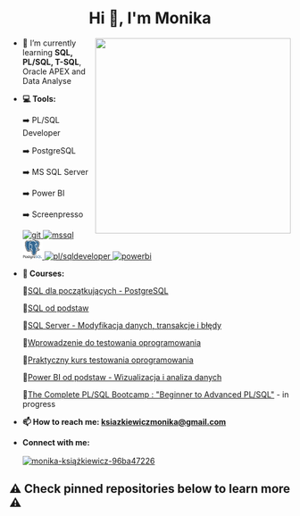 <h1 align="center">Hi 👋, I'm Monika</h1>

<img align="right" img src="https://media0.giphy.com/media/v1.Y2lkPTc5MGI3NjExdnVrN3Nlem12bHJpbXd2MHBhNWxxYmZydDkxODVucDdkdG9jNGZuZSZlcD12MV9pbnRlcm5hbF9naWZfYnlfaWQmY3Q9Zw/scZPhLqaVOM1qG4lT9/giphy.gif" width="350" height="350">

- 🌱 I’m currently learning **SQL, PL/SQL, T-SQL**, Oracle APEX and Data Analyse

- **💻 Tools:**

    ➡️ PL/SQL Developer

    ➡️ PostgreSQL

    ➡️ MS SQL Server

    ➡️ Power BI

    ➡️ Screenpresso

    <p align="left"> <a href="https://git-scm.com/" target="_blank" rel="noreferrer"> <img src="https://www.vectorlogo.zone/logos/git-scm/git-scm-icon.svg" alt="git" width="35" height="35"/> </a> <a href="https://www.microsoft.com/en-us/sql-server" target="_blank" rel="noreferrer"> <img src="https://www.svgrepo.com/show/303229/microsoft-sql-server-logo.svg" alt="mssql" width="35" height="35"/> </a> <a href="https://www.postgresql.org" target="_blank" rel="noreferrer"> <img src="https://raw.githubusercontent.com/devicons/devicon/master/icons/postgresql/postgresql-original-wordmark.svg" alt="postgresql" width="35" height="35"/> </a> <a href="https://www.allroundautomations.com" target="_blank" rel="noreferrer"> <img src="https://www.appdeploynews.com/wp-content/uploads/2023/03/plsql-icon.png" alt="pl/sqldeveloper" width="35" height="35"/> </a> <a href="https://www.microsoft.com/pl-pl/power-platform/products/power-bi" target="_blank" rel="noreferrer"> <img src="https://upload.vectorlogo.zone/logos/microsoft_powerbi/images/985205ac-fb3d-4c80-97f4-7bc0fec8c67d.svg" alt="powerbi" width="35" height="35"/> </a></p>

- **📘 Courses:**

    🔹[SQL dla początkujących - PostgreSQL](https://www.udemy.com/course/sql-dla-poczatkujacych-postgresql-z-podrecznikiem-pdf/)

    🔹[SQL od podstaw](https://szkolenia.pfp.com.pl/kurs/sql-od-podstaw/7)
  
    🔹[SQL Server - Modyfikacja danych, transakcje i błędy](https://www.udemy.com/course/sql-server-modyfikacja-danych-transakcje-oblsuga-bledow/)

    🔹[Wprowadzenie do testowania oprogramowania](https://navoica.pl/courses/course-v1:ZPSB+WTO1+2022_WTO1/about)

    🔹[Praktyczny kurs testowania oprogramowania](https://www.udemy.com/course/praktyczny-kurs-testowania-oprogramowania/)

    🔹[Power BI od podstaw - Wizualizacja i analiza danych](https://www.udemy.com/course/power-bi-od-podstaw/?couponCode=ACCAGE0923)

    🔹[The Complete PL/SQL Bootcamp : "Beginner to Advanced PL/SQL"](https://www.udemy.com/course/plsql-beginner-to-advanced-become-a-perfect-plsql-developer/?couponCode=ACCAGE0923) - in progress 

- **📫 How to reach me: ksiazkiewiczmonika@gmail.com**

- **Connect with me:**
      <p align="left">
      <a href="https://linkedin.com/in/monika-książkiewicz-96ba47226" target="blank"><img align="center" src="https://raw.githubusercontent.com/rahuldkjain/github-profile-readme-generator/master/src/images/icons/Social/linked-in-alt.svg" alt="monika-książkiewicz-96ba47226" height="30" width="30" /></a>

## ⚠️ Check pinned repositories below to learn more ⚠️
